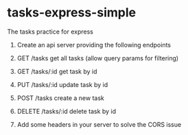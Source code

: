 # tasks-express-simple
The tasks practice for express 

1. Create an api server providing the following endpoints
  1. GET /tasks       get all tasks (allow query params for filtering)
  2. GET /tasks/:id   get task by id
  3. PUT /tasks/:id   update task by id
  4. POST /tasks      create a new task
  5. DELETE  /tasks/:id  delete task by id
 
 2. Add some headers in your server to solve the CORS issue
